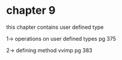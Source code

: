 # chapter 9

this chapter contains user defined type 

1-> operations on user defined types pg 375

2-> defining method vvimp pg 383